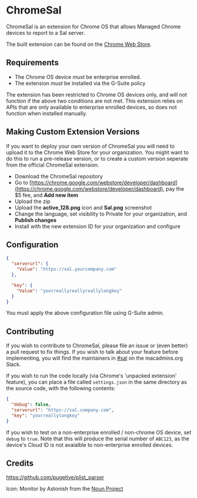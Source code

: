 # ChromeSal

ChromeSal is an extension for Chrome OS that allows Managed Chrome devices to report to a Sal server.

The built extension can be found on the [Chrome Web Store](https://chrome.google.com/webstore/detail/ohnahlfkoiaeknjhhcnhcjgpemccoklg/).

## Requirements

* The Chrome OS device _must_ be enterprise enrolled.
* The extension _must_ be installed via the G-Suite policy

The extension has been restricted to Chrome OS devices only, and will not function if the above two conditions are not met. This extension relies on APIs that are only available to enterprise enrolled devices, so does not function when installed manually.

## Making Custom Extension Versions

If you want to deploy your own version of ChromeSal you will need to upload it to the Chrome Web Store for your organization.  You might want to do this to run a pre-release version, or to create a custom version seperate from the official ChromeSal extension.

* Download the ChromeSal repository
* Go to [https://chrome.google.com/webstore/developer/dashboard](https://chrome.google.com/webstore/developer/dashboard), pay the $5 fee, and **Add new item**
* Upload the zip
* Upload the **active_128.png** icon and **Sal.png** screenshot
* Change the language, set visibility to Private for your organization, and **Publish changes**
* Install with the new extension ID for your organization and configure

## Configuration

``` json
{
  "serverurl": {
    "Value": "https://sal.yourcompany.com"
  },

  "key": {
    "Value": "yourreallyreallyreallylongkey"
  }
}
```

You must apply the above configuration file using G-Suite admin.

## Contributing

If you wish to contribute to ChromeSal, please file an issue or (even better) a pull request to fix things. If you wish to talk about your feature before implementing, you will find the maintainers in [#sal](https://macadmins.slack.com/messages/C061B9XGS) on the macadmins.org Slack.

If you wish to run the code locally (via Chrome's 'unpacked extension' feature), you can place a file called `settings.json` in the same directory as the source code, with the following contents:

``` json
{
  "debug": false,
  "serverurl": "https://sal.company.com",
  "key": "yourreallylongkey"
}
```

If you wish to test on a non-enterprise enrolled / non-chrome OS device, set `debug` to `true`. Note that this will produce the serial number of `ABC123`, as the device's Cloud ID is not avaialble to non-enterprise enrolled devices.


## Credits
https://github.com/pugetive/plist_parser

Icon: Monitor by Astonish from the [Noun Project](https://thenounproject.com)
